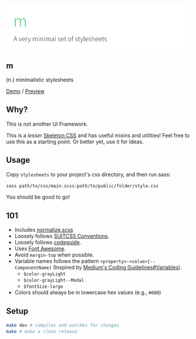![head](head.png)
## m
(n.) minimalistic stylesheets

[Demo](https://m.kierb.com) / [Preview](preview.png)

## Why?
This is not another UI Framework.

This is a *lesser* [Skeleton CSS](http://getskeleton.com/) and has useful mixins and utilities! Feel free to use this as a starting point. Or better yet, use it for ideas.

## Usage
Copy `stylesheets` to your project's css directory, and then run sass:

```bash
sass path/to/css/main.scss:path/to/public/folder/style.css
```

You should be good to go!

## 101
- Includes [normalize.scss](https://necolas.github.io/normalize.css/)
- Loosely follows [SUITCSS Conventions](https://github.com/suitcss/suit/blob/master/doc/naming-conventions.md).
- Loosely follows [codeguide](http://codeguide.co/).
- Uses [Font Awesome](https://fortawesome.github.io/Font-Awesome/).
- Avoid `margin-top` when possible.
- Variable names follows the pattern `<property>-<value>[--ComponentName]` (Inspired by [Medium's Coding Guidelines#Variables](https://gist.github.com/fat/a47b882eb5f84293c4ed#variables)).
    - `$color-grayLight`
    - `$color-grayLight--Modal`
    - `$fontSize-large`
- Colors should always be in lowercase hex values (e.g., `#000`)

## Setup
```bash
make dev # compiles and watches for changes.
make # make a clean release
```

